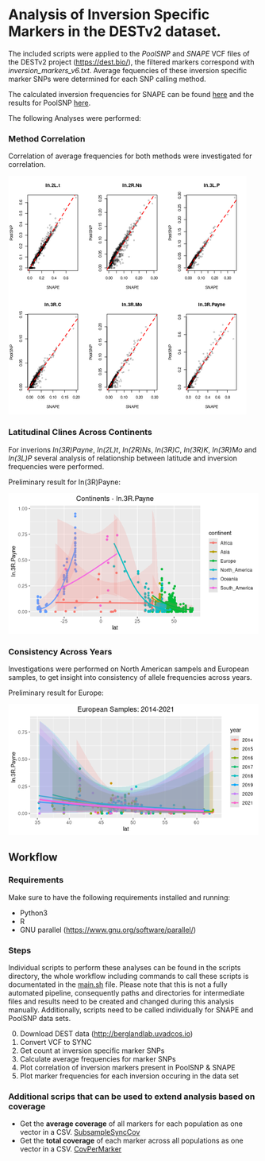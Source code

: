 # Analysis of Inversion Specific Markers in the DESTv2 dataset.

The included scripts were applied to the *PoolSNP* and *SNAPE* VCF files of the DESTv2 project (https://dest.bio/), the filtered markers correspond with *inversion_markers_v6.txt*.
Average fequencies of these inversion specific marker SNPs were determined for each SNP calling method.

The calculated inversion frequencies for SNAPE can be found [here](results/SNAPE_nhm_inversion.af) and the results for PoolSNP [here](results/PoolSNP_nhm_inversion.af). 


The following Analyses were performed:

### Method Correlation
Correlation of average frequencies for both methods were investigated for correlation.

![Preliminary results:](results/SNAPEvsPoolSNP.png) 

### Latitudinal Clines Across Continents 
For inverions *In(3R)Payne*, *In(2L)t*, *In(2R)Ns*, *In(3R)C*, *In(3R)K*, *In(3R)Mo* and  *In(3L)P* several analysis of relationship between latitude and inversion frequencies were performed. 

Preliminary result for In(3R)Payne:

![Preliminary results. Example In(3R)Payne:](results/Continents_lat_3RPayne.png) 


### Consistency Across Years
Investigations were performed on North American sampels and European samples, to get insight into consistency of allele frequencies across years.  

Preliminary result for Europe:

![Preliminary results. Example Europe:](results/Year_Europe_lat.png)

## Workflow

### Requirements

Make sure to have the following requirements installed and running:
- Python3
- R 
- GNU parallel (https://www.gnu.org/software/parallel/)

### Steps

Individual scripts to perform these analyses can be found in the scripts directory, the whole workflow including commands to call these scripts is documentated in the [main.sh](shell/main.sh) file.
Please note that this is not a fully automated pipeline, consequently paths and directories for intermediate files and results need to be created and changed during this analysis manually.
Additionally, scripts need to be called individually for SNAPE and PoolSNP data sets.

0) Download DEST data (http://berglandlab.uvadcos.io)
1) Convert VCF to SYNC
2) Get count at inversion specific marker SNPs
3) Calculate average frequencies for marker SNPs
4) Plot correlation of inversion markers present in PoolSNP & SNAPE 
5) Plot marker frequencies for each inversion occuring in the data set


### Additional scrips that can be used to extend analysis based on coverage

- Get the **average coverage** of all markers for each population as one vector in a CSV. [SubsampleSyncCov](scripts/SubsampleSyncCov.py)
- Get the **total coverage** of each marker across all populations as one vector in a CSV. [CovPerMarker](scripts/CovPerMarker.py)
